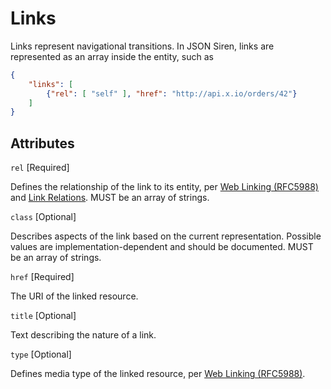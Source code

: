 # Links

Links represent navigational transitions.  In JSON Siren, links are represented as an array inside the entity, such as

```json
{
    "links": [
        {"rel": [ "self" ], "href": "http://api.x.io/orders/42"}
    ]
}
```

## Attributes

`rel` [Required]

Defines the relationship of the link to its entity, per [Web Linking (RFC5988)](http://tools.ietf.org/html/rfc5988) and [Link Relations](http://www.iana.org/assignments/link-relations/link-relations.xhtml).  MUST be an array of strings.

`class` [Optional]

Describes aspects of the link based on the current representation.  Possible values are implementation-dependent and should be documented.  MUST be an array of strings.

`href` [Required]

The URI of the linked resource.

`title` [Optional]

Text describing the nature of a link.

`type` [Optional]

Defines media type of the linked resource, per [Web Linking (RFC5988)](http://tools.ietf.org/html/rfc5988).